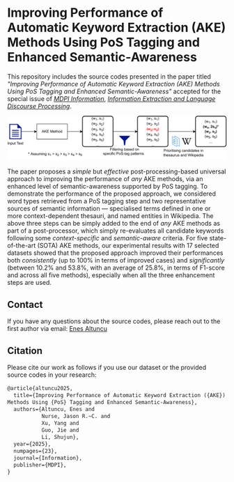 # Improving Performance of Automatic Keyword Extraction (AKE) Methods Using PoS Tagging and Enhanced Semantic-Awareness

This repository includes the source codes presented in the paper titled *"Improving Performance of Automatic Keyword Extraction (AKE) Methods Using PoS Tagging and Enhanced Semantic-Awareness"* accepted for the special issue of [*MDPI Information*](https://www.mdpi.com/journal/information), [*Information Extraction and Language Discourse Processing*](https://www.mdpi.com/journal/information/special_issues/WYS02U2GTD).

![System Overview](system_overview.png)

The paper proposes a *simple* but *effective* post-processing-based universal approach to improving the performance of *any* AKE methods, via an enhanced level of semantic-awareness supported by PoS tagging. To demonstrate the performance of the proposed approach, we considered word types retrieved from a PoS tagging step and two representative sources of semantic information — specialised terms defined in one or more context-dependent thesauri, and named entities in Wikipedia. The above three steps can be simply added to the end of *any* AKE methods as part of a post-processor, which simply re-evaluates all candidate keywords following some *context-specific* and *semantic-aware* criteria.  For five state-of-the-art (SOTA) AKE methods, our experimental results with 17 selected datasets showed that the proposed approach improved their performances both *consistently* (up to 100% in terms of improved cases) and *significantly* (between 10.2% and 53.8%, with an average of 25.8%, in terms of F1-score and across all five methods), especially when all the three enhancement steps are used.

## Contact

If you have any questions about the source codes, please reach out to the first author via email: [Enes Altuncu](mailto:drenesaltuncu@gmail.com)

## Citation

Please cite our work as follows if you use our dataset or the provided source codes in your research:

````
@article{altuncu2025,
  title={Improving Performance of Automatic Keyword Extraction ({AKE}) Methods Using {PoS} Tagging and Enhanced Semantic-Awareness},
  authors={Altuncu, Enes and 
           Nurse, Jason R.~C. and 
           Xu, Yang and
           Guo, Jie and
           Li, Shujun},
  year={2025},
  numpages={23},
  journal={Information},
  publisher={MDPI},
}
````
